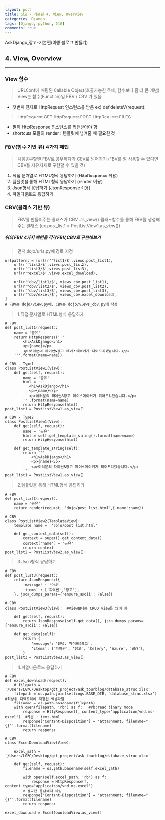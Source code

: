 ```yaml
---
layout: post
title: 장고 - 기본편 4. View, Overview
categories: Django
tags: [Django, python, 장고]
comments: true
---
```


AskDjango_장고-기본편(여행 블로그 만들기)
## 4. View, Overview
- - -

### View 함수
> URLConf에 매핑된 Callable Object(호출가능한 객체, 함수보다 좀 더 큰 개념)
> View는 함수(Function)임
> FBV / CBV 가 있음

- 첫번째 인자로 HttpRequest 인스턴스를 받음 ex) def deleteV(request):
>HttpRequest.GET
>HttpRequest.POST
>HttpRequest.FILES
- 필히 HttpResponse 인스턴스를 리턴받아야 함
- shortcuts 모듈의 render : 템플릿에 넘겨줄 때 필요한 것 

### FBV(함수 기반 뷰) 4가지 패턴
> 처음공부할땐 FBV로 공부하다가 CBV로 넘어가기
> (FBV를 잘 사용할 수 있다면 CBV를 자유자재로 구현할 수 있을 것)

1. 직접 문자열로 HTML형식 응답하기 (HttpResponse 이용)
2. 템플릿을 통해 HTML형식 응답하기 (render 이용)
3. Json형식 응답하기 (JsonResponse 이용)
4. 파일다운로드 응답하기

### CBV(클래스 기반 뷰)
> FBV를 만들어주는 클래스가 CBV
> .as_view() 클래스함수를 통해 FBV를 생성해주는 클래스
> (ex.post_list1 = PostListView1.as_view())

##### 위의 FBV 4가지 패턴을 각각 FBV,CBV로 구현해보기
> 먼저,dojo/urls.py에 경로 지정

```
urlpatterns = [url(r'^list1/$',views.post_list1),
    url(r'^list2/$',views.post_list2),
    url(r'^list3/$',views.post_list3),
    url(r'^excel/$',views.excel_download),

    url(r'^cbv/list1/$', views_cbv.post_list1),
    url(r'^cbv/list2/$', views_cbv.post_list2),
    url(r'^cbv/list3/$', views_cbv.post_list3),
    url(r'^cbv/excel/$', views_cbv.excel_download),
]
# FBV는 dojo/view.py에, CBV는 dojo/views_cbv.py에 작성
```

> 1.직접 문자열로 HTML형식 응답하기

```
# FBV
def post_list1(request):
    name = '공유'
    return HttpResponse('''
        <h1>AskDjango</h1>
        <p>{name}</p>
        <p>여러분의 파이썬&장고 페이스메이커가 되어드리겠습니다.</p>
    '''.format(name=name))

# CBV - Type1
class PostListView1(View):
    def get(self, request):
        name = '공유'
        html = '''
           <h1>AskDjango</h1>
           <p>{name}</p>
           <p>여러분의 파이썬&장고 페이스메이커가 되어드리겠습니다.</p>
        '''.format(name=name)
        return HttpResponse(html)
post_list1 = PostListView1.as_view()

# CBV - Type2
class PostListView1(View):
    def get(self, request):
        name = '공유'
        html = self.get_template_string().format(name=name)
        return HttpResponse(html)

    def get_template_string(self):
        return '''
            <h1>AskDjango</h1>
            <p>{name}</p>
            <p>여러분의 파이썬&장고 페이스메이커가 되어드리겠습니다.</p>
        '''
post_list1 = PostListView1.as_view()
```

> 2.템플릿을 통해 HTML형식 응답하기

```
# FBV
def post_list2(request):
    name = '공유'
    return render(request, 'dojo/post_list.html',{'name':name})

# CBV
class PostListView2(TemplateView):
    template_name =  'dojo/post_list.html'

    def get_context_data(self):
        context = super().get_context_data()
        context['name'] = '공유'
        return context
post_list2 = PostListView2.as_view()
```


> 3.Json형식 응답하기

```
# FBV
def post_list3(request):
    return JsonResponse({
        'message' : '안녕',
        'items' : ['파이썬','장고'],
    }, json_dumps_params={'ensure_ascii': False})

# CBV
class PostListView3(View):  #View보다는 CRUD view를 많이 씀

    def get(self, request):
        return JsonResponse(self.get_data(), json_dumps_params={'ensure_ascii': False})

    def get_data(self):
        return {
            'message': '안녕, 파이썬&장고',
            'items': ['파이썬', '장고', 'Celery', 'Azure', 'AWS'],
        }
post_list3 = PostListView3.as_view()
```

> 4.파일다운로드 응답하기

```
# FBV
def excel_download(request):
    # filepath = '/Users/LGPC/Desktop/git_project/ask_tourblog/database_struc.xlsx'
    filepath = os.path.join(settings.BASE_DIR, 'database_struc.xlsx') #최상위 디렉토리에 저장된 엑셀파일
    filename = os.path.basename(filepath)
    with open(filepath, 'rb') as f:   #rb:read binary mode
        response = HttpResponse(f, content_type='application/vnd.ms-excel')  #기본 : text.html
        response['Content-Disposition'] = 'attachment; filename="{}"'.format(filename)
        return response

# CBV
class ExcelDownloadView(View):

    excel_path = '/Users/LGPC/Desktop/git_project/ask_tourblog/database_struc.xlsx'

    def get(self, request):
        filename = os.path.basename(self.excel_path)

        with open(self.excel_path, 'rb') as f:
            response = HttpResponse(f, content_type='application/vnd.ms-excel')
        # 필요한 응답헤더 세팅
        response['Content-Disposition'] = 'attachment; filename="{}"'.format(filename)
        return response

excel_download = ExcelDownloadView.as_view()
```

